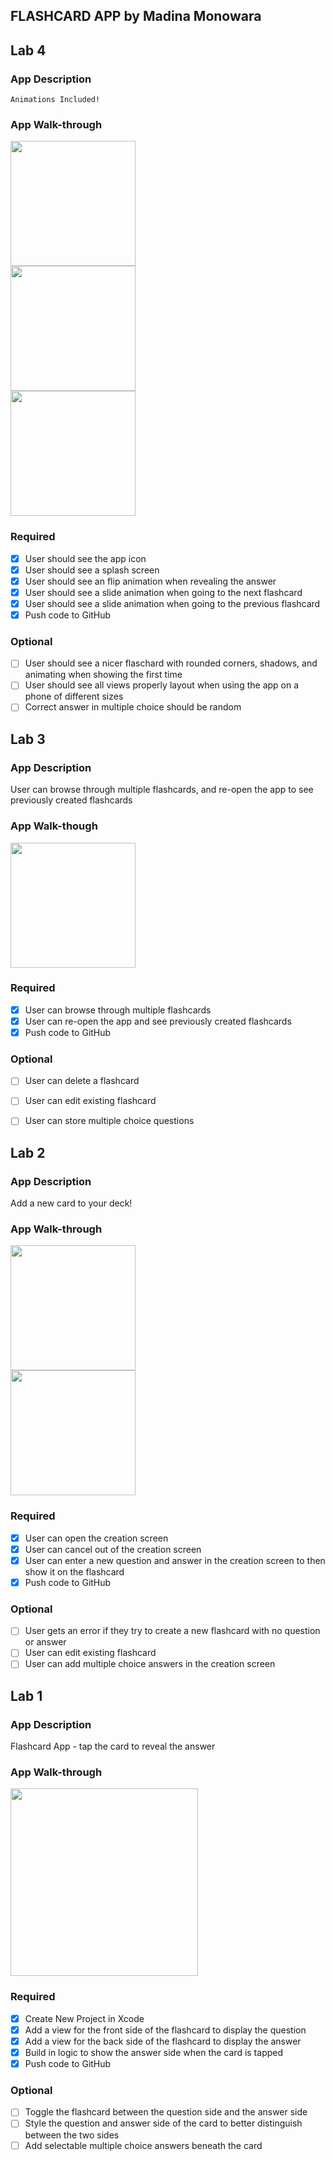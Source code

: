 ## FLASHCARD APP by Madina Monowara
## Lab 4

### App Description
    Animations Included!

### App Walk-through
<img src="https://user-images.githubusercontent.com/81177928/198337772-0047d716-4b3f-4551-9dd1-dcf7224c0a00.png" width=200><br>
<img src="https://user-images.githubusercontent.com/81177928/198336868-07f2e0af-f4c4-4564-bbb3-fc08e04b1632.gif" width=200><br>
<img src="https://user-images.githubusercontent.com/81177928/197838684-98ec10a6-d5b2-48aa-b8ce-401a9b3fbc85.gif" width=200><br>


### Required
- [x] User should see the app icon 
- [x] User should see a splash screen
- [x] User should see an flip animation when revealing the answer
- [x] User should see a slide animation when going to the next flashcard
- [x] User should see a slide animation when going to the previous flashcard
- [x] Push code to GitHub
### Optional
- [ ] User should see a nicer flaschard with rounded corners, shadows, and animating when showing the first time
- [ ] User should see all views properly layout when using the app on a phone of different sizes
- [ ] Correct answer in multiple choice should be random

## Lab 3

### App Description
User can browse through multiple flashcards, and re-open the app to see previously created flashcards

### App Walk-though

<img src="https://user-images.githubusercontent.com/81177928/195171960-b228a03b-f26c-419b-92b3-525ad6b19b46.gif" width=200><br>


### Required
- [x] User can browse through multiple flashcards
- [x] User can re-open the app and see previously created flashcards
- [x] Push code to GitHub

### Optional
- [ ] User can delete a flashcard
- [ ] User can edit existing flashcard
- [ ] User can store multiple choice questions


## Lab 2

### App Description
Add a new card to your deck!

### App Walk-through

<img src="https://user-images.githubusercontent.com/81177928/193929938-1282426c-6b81-44c9-aafe-c9af287b68ac.gif" width=200><br>
<img src="https://user-images.githubusercontent.com/81177928/194729025-e89674ee-84da-465b-b840-c1df31dd9ed8.gif" width=200><br>

### Required
- [x] User can open the creation screen
- [x] User can cancel out of the creation screen
- [x] User can enter a new question and answer in the creation screen to then show it on the flashcard
- [x] Push code to GitHub
### Optional
- [ ] User gets an error if they try to create a new flashcard with no question or answer
- [ ] User can edit existing flashcard
- [ ] User can add multiple choice answers in the creation screen

## Lab 1

### App Description
Flashcard App - tap the card to reveal the answer

### App Walk-through

<img src="https://user-images.githubusercontent.com/81177928/191282105-0ffdddea-8911-4883-b9cd-00db330581c1.gif" width=300><br>

### Required
- [x] Create New Project in Xcode
- [x] Add a view for the front side of the flashcard to display the question
- [x] Add a view for the back side of the flashcard to display the answer
- [x] Build in logic to show the answer side when the card is tapped
- [x] Push code to GitHub
### Optional
- [ ] Toggle the flashcard between the question side and the answer side
- [ ] Style the question and answer side of the card to better distinguish between the two sides
- [ ] Add selectable multiple choice answers beneath the card
